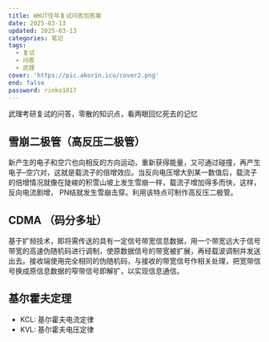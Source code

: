 ```yaml
---
title: WHUT往年复试问答加答案
date: 2025-03-13
updated: 2025-03-13
categories: 笔记
tags:
  - 复试
  - 问答
  - 武理
cover: 'https://pic.akorin.icu/cover2.png'
end: false
password: rinko1017
---
```


武理考研复试的问答，零散的知识点，看两眼回忆死去的记忆

<!-- more -->


## 雪崩二极管（**高反压二极管**）
新产生的电子和空穴也向相反的方向运动，重新获得能量，又可通过碰撞，再产生电子–空穴对，这就是载流子的倍增效应。当反向电压增大到某一数值后，载流子的倍增情况就像在陡峻的积雪山坡上发生雪崩一样，载流子增加得多而快，这样，反向电流剧增， PN结就发生雪崩击穿。利用该特点可制作高反压二极管。

## CDMA （**码分多址**）
基于扩频技术，即将需传送的具有一定信号带宽信息数据，用一个带宽远大于信号带宽的高速伪随机码进行调制，使原数据信号的带宽被扩展，再经载波调制并发送出去。接收端使用完全相同的伪随机码，与接收的带宽信号作相关处理，把宽带信号换成原信息数据的窄带信号即解扩，以实现信息通信。 

## 基尔霍夫定理

- KCL:  基尔霍夫电流定律
- KVL:  基尔霍夫电压定律

